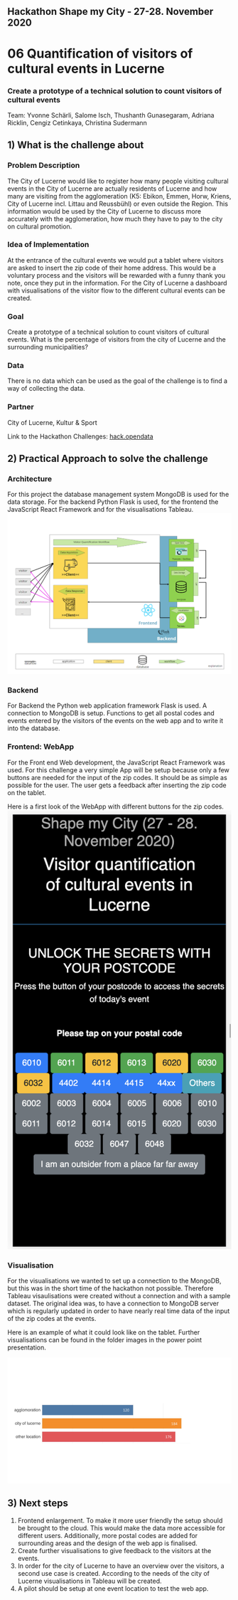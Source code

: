 ## Hackathon Shape my City - 27-28. November 2020

# 06 Quantification of visitors of cultural events in Lucerne

### Create a prototype of a technical solution to count visitors of cultural events

Team: Yvonne Schärli, Salome Isch, Thushanth Gunasegaram, Adriana Ricklin, Cengiz Cetinkaya, Christina Sudermann 

## 1) What is the challenge about

### Problem Description
The City of Lucerne would like to register how many people visiting cultural events in the City of Lucerne are actually residents of Lucerne and how many are visiting from the agglomeration (K5: Ebikon, Emmen, Horw, Kriens, City of Lucerne incl. Littau and Reussbühl) or even outside the Region. This information would be used by the City of Lucerne to discuss more accurately with the agglomeration, how much they have to pay to the city on cultural promotion.

### Idea of Implementation 
At the entrance of the cultural events we would put a tablet where visitors are asked to insert the zip code of their home address. This would be a voluntary process and the visitors will be rewarded with a funny thank you note, once they put in the information. For the City of Lucerne a dashboard with visualisations of the visitor flow to the different cultural events can be created.

### Goal
Create a prototype of a technical solution to count visitors of cultural events. What is the percentage of visitors from the city of Lucerne and the surrounding municipalities?

### Data
There is no data which can be used as the goal of the challenge is to find a way of collecting the data.

### Partner
City of Lucerne, Kultur & Sport

Link to the Hackathon Challenges:
[hack.opendata](https://hack.opendata.ch/event/35#top)

## 2) Practical Approach to solve the challenge

### Architecture
For this project the database management system MongoDB is used for the data storage. For the backend Python Flask is used, for the frontend the JavaScript React Framework and for the visualisations Tableau. 
![Architecture](images/Architecture.png)

### Backend
For Backend the Python web application framework Flask is used. A connection to MongoDB is setup.
Functions to get all postal codes and events entered by the visitors of the events on the web app and to write it into the database. 

### Frontend: WebApp
For the Front end Web development, the JavaScript React Framework was used. For this challenge a very simple App will be setup because only a few buttons are needed for the input of the zip codes. It should be as simple as possible for the user.
The user gets a feedback after inserting the zip code on the tablet.

Here is a first look of the WebApp with different buttons for the zip codes. 
![WebApp](images/WebApp2.png)

### Visualisation
For the visualisations we wanted to set up a connection to the MongoDB, but this was in the short time of the hackathon not possible. Therefore Tableau visaulisations were created without a connection and with a sample dataset. 
The original idea was, to have a connection to MongoDB server which is regularly updated in order to have nearly real time data of the input of the zip codes at the events.

Here is an example of what it could look like on the tablet. Further visualisations can be found in the folder images in the power point presentation. 

![Visualisation](images/Visitors.png)

## 3) Next steps
1. Frontend enlargement. To make it more user friendly the setup should be brought to the cloud. This would make the data more accessible for different users. Additionally, more postal codes are added for surrounding areas and the design of the web app is finalised.
2. Create further visualisations to give feedback to the visitors at the events. 
3. In order for the city of Lucerne to have an overview over the visitors, a second use case is created. According to the needs of the city of Lucerne visualisations in Tableau will be created. 
4. A pilot should be setup at one event location to test the web app.
